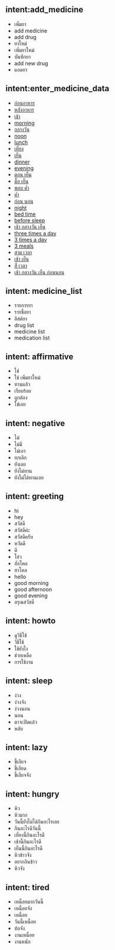 ## intent:add_medicine
- เพิ่มยา
- add medicine
- add drug
- ยาใหม่
- เพิ่มยาใหม่
- บันทึกยา
- add new drug
- แอดยา

## intent:enter_medicine_data
- [ก่อนอาหาร](medicine_meal:before_meal)
- [หลังอาหาร](medicine_meal:after_meal)
- [เช้า](medicine_time:morning)
- [morning](medicine_time:morning)
- [กลางวัน](medicine_time:noon)
- [noon](medicine_time:noon)
- [lunch](medicine_time:noon)
- [เที่ยง](medicine_time:noon)
- [เย็น](medicine_time:evening)
- [dinner](medicine_time:evening)
- [evening](medicine_time:evening)
- [ตอน เย็น](medicine_time:evening)
- [มื้อ เย็น](medicine_time:evening)
- [พลบ ค่ำ](medicine_time:evening)
- [ค่ำ](medicine_time:evening)
- [ก่อน นอน](medicine_time:night)
- [night](medicine_time:night)
- [bed time](medicine_time:night)
- [before sleep](medicine_time:night)
- [เช้า กลางวัน เย็น](medicine_time:morning_noon_evening)
- [three times a day](medicine_time:morning_noon_evening)
- [3 times a day](medicine_time:morning_noon_evening)
- [3 meals](medicine_time:morning_noon_evening)
- [สาม เวลา](medicine_time:morning_noon_evening)
- [เช้า เย็น](medicine_time:morning_evening)
- [สี่ เวลา](medicine_time:morning_noon_evening_night)
- [เช้า กลางวัน เย็น ก่อนนอน](medicine_time:morning_noon_evening_night)

## intent: medicine_list
- รายการยา
- รายชื่อยา
- ลิสต์ยา
- drug list
- medicine list
- medication list

## intent: affirmative
- ใช่
- ใช่ เพิ่มยาใหม่
- ทานแล้ว
- เรียบร้อย
- ถูกต้อง
- ใช่เลย

## intent: negative
- ไม่
- ไม่มี
- ไม่เอา
- ยกเลิก
- ยังเลย
- ยังไม่ทาน
- ยังไม่ได้ทานเลย

## intent: greeting
- hi
- hey
- สวัสดี
- สวัสดีค่ะ
- สวัสดีครับ
- หวัดดี
- ดี
- โย่ว
- ฮัลโหล
- ฮาโหล
- hello
- good morning
- good afternoon
- good evening
- อรุณสวัสดิ์

## intent: howto
- ดูวิธีใช้
- วิธีใช้
- ใช้ยังไง
- ช่วยเหลือ
- การใช้งาน

## intent: sleep
- ง่วง
- ง่วงจัง
- ง่วงนอน
- นอน
- ตาจะปิดแล้ว
- หลับ

## intent: lazy
- ขี้เกียจ
- ขี้เกียด
- ขี้เกียจจัง

## intent: hungry
- หิว
- หิวมาก
- วันนี้ยังไม่ได้กินอะไรเลย
- กินอะไรดีวันนี้
- เที่ยงนี้กินอะไรดี
- เช้านี้กินอะไรดี
- เย็นนี้กินอะไรดี
- หิวข้าวจัง
- อยากกินข้าว
- หิวจัง
 
## intent: tired
- เหนื่อยมากวันนี้
- เหนื่อยจัง
- เหนื่อย
- วันนี้เหนื่อย
- ท้อจัง
- งานเหนื่อย
- งานหนัก
